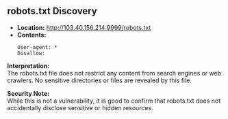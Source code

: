 ## robots.txt Discovery

- **Location:** http://103.40.156.214:9999/robots.txt
- **Contents:**
  ```
  User-agent: *
  Disallow:
  ```

**Interpretation:**  
The robots.txt file does not restrict any content from search engines or web crawlers. No sensitive directories or files are revealed by this file.

**Security Note:**  
While this is not a vulnerability, it is good to confirm that robots.txt does not accidentally disclose sensitive or hidden resources.